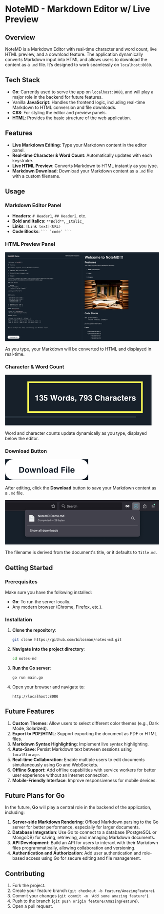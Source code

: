 # NoteMD - Markdown Editor w/ Live Preview

## Overview

NoteMD is a Markdown Editor with real-time character and word count, live HTML preview, and a download feature. The application dynamically converts Markdown input into HTML and allows users to download the content as a `.md` file. It’s designed to work seamlessly on `localhost:8080`.

## Tech Stack

- **Go**: Currently used to serve the app on `localhost:8080`, and will play a major role in the backend for future features.
- Vanilla **JavaScript**: Handles the frontend logic, including real-time Markdown to HTML conversion and file downloads.
- **CSS**: For styling the editor and preview panels.
- **HTML**: Provides the basic structure of the web application.

## Features

- **Live Markdown Editing**: Type your Markdown content in the editor panel.
- **Real-time Character & Word Count**: Automatically updates with each keystroke.
- **Live HTML Preview**: Converts Markdown to HTML instantly as you type.
- **Markdown Download**: Download your Markdown content as a `.md` file with a custom filename.

## Usage

### Markdown Editor Panel

- **Headers**: `# Header1`, `## Header2`, etc.
- **Bold and Italics**: `**Bold**`, `_Italic_`
- **Links**: `[Link text](URL)`
- **Code Blocks**: ```` ``` `code` ``` ````

### HTML Preview Panel

![Image of NoteMD's Page](static/images/NoteMD_Demo.png)

As you type, your Markdown will be converted to HTML and displayed in real-time.

### Character & Word Count

![Image of NoteMD's Character & Word Counter](static/images/NoteMD_WordCharCount.png)

Word and character counts update dynamically as you type, displayed below the editor.

### Download Button

![Image of NoteMD's Download Button](static/images/NoteMD_Download_1.png)

After editing, click the **Download** button to save your Markdown content as a `.md` file.

![Image of NoteMD's Download](static/images/NoteMD_Download_2.png)

The filename is derived from the document's title, or it defaults to `Title.md`.

## Getting Started

### Prerequisites

Make sure you have the following installed:

- **Go**: To run the server locally.
- Any modern browser (Chrome, Firefox, etc.).

### Installation

1. **Clone the repository**:
    ```bash
    git clone https://github.com/bilosman/notes-md.git
    ```

2. **Navigate into the project directory**:
    ```bash
    cd notes-md
    ```

3. **Run the Go server**:
    ```bash
    go run main.go
    ```

4. Open your browser and navigate to:
    ```
    http://localhost:8080
    ```

## Future Features

1. **Custom Themes**: Allow users to select different color themes (e.g., Dark Mode, Solarized).
2. **Export to PDF/HTML**: Support exporting the document as PDF or HTML files.
3. **Markdown Syntax Highlighting**: Implement live syntax highlighting.
4. **Auto-Save**: Persist Markdown text between sessions using `localStorage`.
5. **Real-time Collaboration**: Enable multiple users to edit documents simultaneously using Go and WebSockets.
6. **Offline Support**: Add offline capabilities with service workers for better user experience without an internet connection.
7. **Mobile-Friendly Interface**: Improve responsiveness for mobile devices.

## Future Plans for Go

In the future, **Go** will play a central role in the backend of the application, including:

1. **Server-side Markdown Rendering**: Offload Markdown parsing to the Go server for better performance, especially for larger documents.
2. **Database Integration**: Use Go to connect to a database (PostgreSQL or MongoDB) for saving, retrieving, and managing Markdown documents.
3. **API Development**: Build an API for users to interact with their Markdown files programmatically, allowing collaboration and versioning.
4. **Authentication and Authorization**: Add user authentication and role-based access using Go for secure editing and file management.


## Contributing

1. Fork the project.
2. Create your feature branch (`git checkout -b feature/AmazingFeature`).
3. Commit your changes (`git commit -m 'Add some amazing feature'`).
4. Push to the branch (`git push origin feature/AmazingFeature`).
5. Open a pull request.
